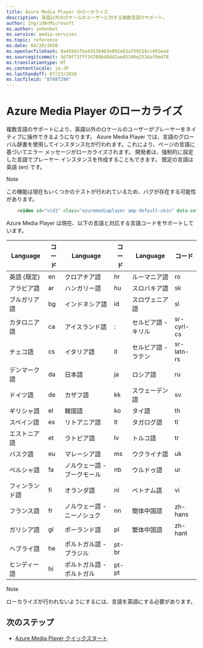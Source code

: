 ```yaml
---
title: Azure Media Player のローカライズ
description: 英語以外のロケールのユーザーに対する複数言語のサポート。
author: IngridAtMicrosoft
ms.author: inhenkel
ms.service: media-services
ms.topic: reference
ms.date: 04/20/2020
ms.openlocfilehash: 8a459d1fba4353b4b3e092e83a759314cc455ead
ms.sourcegitcommit: 3d79f737ff34708b48dd2ae45100e2516af9ed78
ms.translationtype: HT
ms.contentlocale: ja-JP
ms.lasthandoff: 07/23/2020
ms.locfileid: "87087290"
---
```

# <a name="azure-media-player-localization"></a>Azure Media Player のローカライズ #

複数言語のサポートにより、英語以外のロケールのユーザーがプレーヤーをネイティブに操作できるようになります。 Azure Media Player では、言語のグローバル辞書を使用してインスタンス化が行われます。これにより、ページの言語に基づいてエラー メッセージがローカライズされます。 開発者は、強制的に設定した言語でプレーヤー インスタンスを作成することもできます。 既定の言語は英語 (en) です。

> [!NOTE]
> この機能は現在もいくつかのテストが行われているため、バグが存在する可能性があります。

```html
    <video id="vid1" class="azuremediaplayer amp-default-skin" data-setup='{"language":"es"}'>...</video>
```

Azure Media Player は現在、以下の言語と対応する言語コードをサポートしています。

| Language            | コード | Language                | コード   | Language                | コード         |
|---------------------|------|-------------------------|--------|-------------------------|--------------|
| 英語 {既定}   | en   | クロアチア語                | hr     | ルーマニア語                | ro           |
| アラビア語              | ar   | ハンガリー語               | hu     | スロバキア語                  | sk           |
| ブルガリア語           | bg   | インドネシア語              | id     | スロヴェニア語                 | sl           |
| カタロニア語             | ca   | アイスランド語               | :     | セルビア語 - キリル      | sr-cyrl-cs   |
| チェコ語               | cs   | イタリア語                 | it     | セルビア語 - ラテン         | sr-latn-rs   |
| デンマーク語              | da   | 日本語                | ja     | ロシア語                 | ru           |
| ドイツ語              | de   | カザフ語                  | kk     | スウェーデン語                 | sv           |
| ギリシャ語               | el   | 韓国語                  | ko     | タイ語                    | th           |
| スペイン語             | es   | リトアニア語              | lt     | タガログ語                 | tl           |
| エストニア語            | et   | ラトビア語                 | lv     | トルコ語                 | tr           |
| バスク語              | eu   | マレーシア語               | ms     | ウクライナ語               | uk           |
| ペルシャ語               | fa   | ノルウェー語 - ブークモール     | nb     | ウルドゥ語                    | ur           |
| フィンランド語             | fi   | オランダ語                   | nl     | ベトナム語              | vi           |
| フランス語              | fr   | ノルウェー語 - ニーノシュク     | nn     | 簡体中国語    | zh-hans      |
| ガリシア語            | gl   | ポーランド語                  | pl     | 繁体中国語   | zh-hant      |
| ヘブライ語              | he   | ポルトガル語 - ブラジル     | pt-br  |                         |              |
| ヒンディー語               | hi   | ポルトガル語 - ポルトガル   | pt-pt  |                         |              |


> [!NOTE]
> ローカライズが行われないようにするには、言語を英語にする必要があります。

## <a name="next-steps"></a>次のステップ ##

- [Azure Media Player クイックスタート](azure-media-player-quickstart.md)

